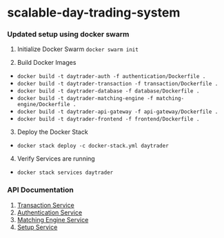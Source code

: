 # scalable-day-trading-system

### Updated setup using docker swarm

1. Initialize Docker Swarm
   `docker swarm init`

2. Build Docker Images

- `docker build -t daytrader-auth -f authentication/Dockerfile .`
- `docker build -t daytrader-transaction -f transaction/Dockerfile .`
- `docker build -t daytrader-database -f database/Dockerfile .`
- `docker build -t daytrader-matching-engine -f matching-engine/Dockerfile .`
- `docker build -t daytrader-api-gateway -f api-gateway/Dockerfile .`
- `docker build -t daytrader-frontend -f frontend/Dockerfile .`

3. Deploy the Docker Stack

- `docker stack deploy -c docker-stack.yml daytrader`

4. Verify Services are running

- `docker stack services daytrader`

### API Documentation

1. [Transaction Service](http://localhost:3001/transaction/docs)
2. [Authentication Service](http://localhost:3001/authentication/docs)
3. [Matching Engine Service](http://localhost:3001/engine/docs)
4. [Setup Service](http://localhost:3001/setup/docs)
